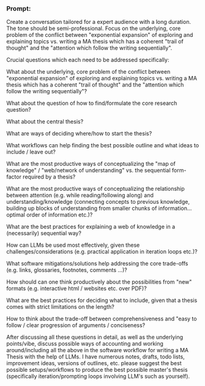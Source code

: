 ### Prompt:
Create a conversation tailored for a expert audience with a long duration.
The tone should be semi-professional.
Focus on the underlying, core problem of the conflict between "exponential expansion" of exploring and explaining topics vs. writing a MA thesis which has a coherent "trail of thought" and the "attention which follow the writing sequentially".

Crucial questions which each need to be addressed specifically:

What about the underlying, core problem of the conflict between "exponential expansion" of exploring and explaining topics vs. writing a MA thesis which has a coherent "trail of thought" and the "attention which follow the writing sequentially"?

What about the question of how to find/formulate the core research question?

What about the central thesis?

What are ways of deciding where/how to start the thesis?

What workflows can help finding the best possible outline and what ideas to include / leave out?

What are the most productive ways of conceptualizing the "map of knowledge" / "web/network of understanding" vs. the sequential form-factor required by a thesis?

What are the most productive ways of conceptualizing the relationship between attention (e.g. while reading/following along) and understanding/knowledge (connecting concepts to previous knowledge, building up blocks of understanding from smaller chunks of information... optimal order of information etc.)?

What are the best practices for explaining a web of knowledge in a (necessarily) sequential way?

How can LLMs be used most effectively, given these challenges/considerations (e.g. practical application in iteration loops etc.)?

What software mitigations/solutions help addressing the core trade-offs (e.g. links, glossaries, footnotes, comments ...)?

How should can one think productively about the possibilities from "new" formats (e.g. interactive html / websites etc. over PDF)?

What are the best practices for deciding what to include, given that a thesis comes with strict limitations on the length?

How to think about the trade-off between comprehensiveness and "easy to follow / clear progression of arguments / conciseness?

After discussing all these questions in detail, as well as the underlying points/vibe, discuss possible ways of accounting and working around/including all the above in the software workflow for writing a MA Thesis with the help of LLMs.
I have numerous notes, drafts, todo lists, improvement ideas, versions of outlines, etc. please suggest the best possible setups/workflows to produce the best possible master's thesis (specifically iteration/prompting loops involving LLM's such as yourself).